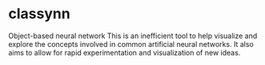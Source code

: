 # classynn
Object-based neural network
This is an inefficient tool to help visualize and explore the concepts involved in common artificial neural networks.
It also aims to allow for rapid experimentation and visualization of new ideas.
